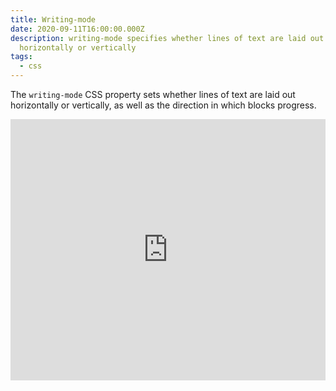 ```yaml
---
title: Writing-mode
date: 2020-09-11T16:00:00.000Z
description: writing-mode specifies whether lines of text are laid out
  horizontally or vertically
tags:
  - css
---
```

The <code>writing-mode</code> CSS property sets whether lines of text are laid out horizontally or vertically, as well as the direction in which blocks progress.

<iframe height="418" style="width: 100%;" scrolling="no" title="css - writing-mode" src="https://codepen.io/kanahan/embed/vYyybOo?height=418&theme-id=light&default-tab=css,result" frameborder="no" loading="lazy" allowtransparency="true" allowfullscreen="true">
  See the Pen <a href='https://codepen.io/kanahan/pen/vYyybOo'>css - writing-mode</a> by kanahan
  (<a href='https://codepen.io/kanahan'>@kanahan</a>) on <a href='https://codepen.io'>CodePen</a>.
</iframe>